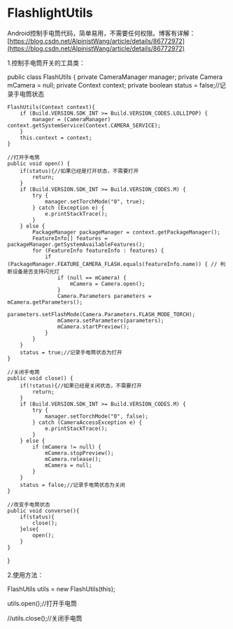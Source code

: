 # FlashlightUtils
Android控制手电筒代码，简单易用，不需要任何权限。博客有详解：[https://blog.csdn.net/AlpinistWang/article/details/86772972](https://blog.csdn.net/AlpinistWang/article/details/86772972)

1.控制手电筒开关的工具类：

public class FlashUtils {
    private CameraManager manager;
    private Camera mCamera = null;
    private Context context;
    private boolean status = false;//记录手电筒状态

    FlashUtils(Context context){
        if (Build.VERSION.SDK_INT >= Build.VERSION_CODES.LOLLIPOP) {
            manager = (CameraManager) context.getSystemService(Context.CAMERA_SERVICE);
        }
        this.context = context;
    }

    //打开手电筒
    public void open() {
        if(status){//如果已经是打开状态，不需要打开
            return;
        }
        if (Build.VERSION.SDK_INT >= Build.VERSION_CODES.M) {
            try {
                manager.setTorchMode("0", true);
            } catch (Exception e) {
                e.printStackTrace();
            }
        } else {
            PackageManager packageManager = context.getPackageManager();
            FeatureInfo[] features = packageManager.getSystemAvailableFeatures();
            for (FeatureInfo featureInfo : features) {
                if (PackageManager.FEATURE_CAMERA_FLASH.equals(featureInfo.name)) { // 判断设备是否支持闪光灯
                    if (null == mCamera) {
                        mCamera = Camera.open();
                    }
                    Camera.Parameters parameters = mCamera.getParameters();
                    parameters.setFlashMode(Camera.Parameters.FLASH_MODE_TORCH);
                    mCamera.setParameters(parameters);
                    mCamera.startPreview();
                }
            }
        }
        status = true;//记录手电筒状态为打开
    }

    //关闭手电筒
    public void close() {
        if(!status){//如果已经是关闭状态，不需要打开
            return;
        }
        if (Build.VERSION.SDK_INT >= Build.VERSION_CODES.M) {
            try {
                manager.setTorchMode("0", false);
            } catch (CameraAccessException e) {
                e.printStackTrace();
            }
        } else {
            if (mCamera != null) {
                mCamera.stopPreview();
                mCamera.release();
                mCamera = null;
            }
        }
        status = false;//记录手电筒状态为关闭
    }

    //改变手电筒状态
    public void converse(){
        if(status){
            close();
        }else{
            open();
        }
    }
}


2.使用方法：

FlashUtils utils = new FlashUtils(this);

utils.open();//打开手电筒
        
//utils.close();//关闭手电筒
